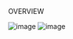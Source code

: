 OVERVIEW

![image](https://github.com/user-attachments/assets/a99f6001-8f02-4fae-bbd5-27359e120fb0)
![image](https://github.com/user-attachments/assets/3a967c82-7a1c-49a8-bbcf-c36a57655093)
